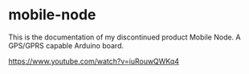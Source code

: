 # mobile-node
This is the documentation of my discontinued product Mobile Node. A GPS/GPRS capable Arduino board.

https://www.youtube.com/watch?v=iuRouwQWKq4

